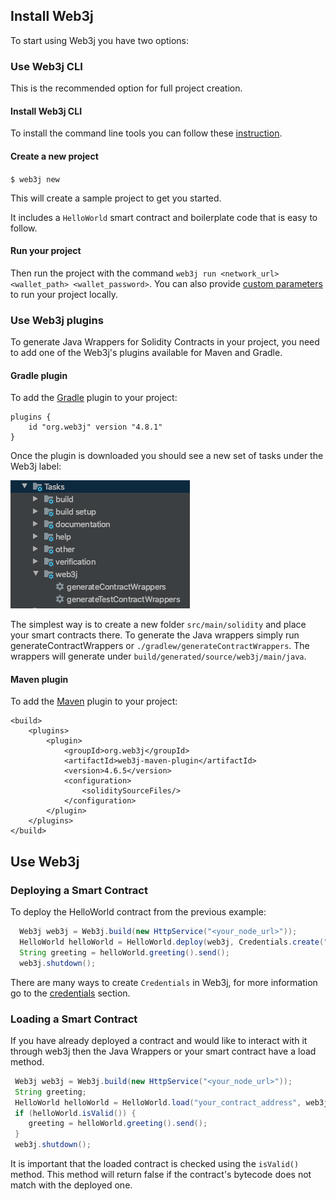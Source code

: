 ## Install Web3j

To start using Web3j you have two options:

### Use Web3j CLI

This is the recommended option for full project creation.
    
#### Install Web3j CLI

To install the command line tools you can follow these [instruction](http://docs.web3j.io/latest/command_line_tools/).

#### Create a new project     

`$ web3j new `

This will create a sample project to get you started. 

It includes a `HelloWorld` smart contract and boilerplate code that is easy to follow.

#### Run your project

Then run the project with the command `web3j run <network_url> <wallet_path> <wallet_password>`.
You can also provide [custom parameters](http://docs.web3j.io/latest/command_line_tools/) to run your project locally.

### Use Web3j plugins

To generate Java Wrappers for Solidity Contracts in your project, you need to add one of the Web3j's plugins available for Maven and Gradle.

#### Gradle plugin
    
To add the [Gradle](plugins/web3j_gradle_plugin.md) plugin to your project:

``` 
plugins {
    id "org.web3j" version "4.8.1"
}
``` 

Once the plugin is downloaded you should see a new set of tasks under the Web3j label:

![](./general_media/web3j_plugin.png)

The simplest way is to create a new folder `src/main/solidity` and place your smart contracts there.
To generate the Java wrappers simply run generateContractWrappers or `./gradlew/generateContractWrappers`.
The wrappers will generate under `build/generated/source/web3j/main/java`. 

#### Maven plugin        

To add the [Maven](plugins/web3j_maven_plugin.md) plugin to your project:
    
```
<build>
    <plugins>
        <plugin>
            <groupId>org.web3j</groupId>
            <artifactId>web3j-maven-plugin</artifactId>
            <version>4.6.5</version>
            <configuration>
                <soliditySourceFiles/>
            </configuration>
        </plugin>
    </plugins>
</build>
```
  
## Use Web3j

### Deploying a Smart Contract

To deploy the HelloWorld contract from the previous example:

```java
  Web3j web3j = Web3j.build(new HttpService("<your_node_url>"));
  HelloWorld helloWorld = HelloWorld.deploy(web3j, Credentials.create("your_private_key"), new DefaultGasProvider(), "Hello Blockchain World").send();
  String greeting = helloWorld.greeting().send();
  web3j.shutdown();
```

There are many ways to create `Credentials` in Web3j, for more information go to the [credentials](./transactions/credentials.md) section.

### Loading a Smart Contract 

If you have already deployed a contract and would like to interact with it through web3j then the Java Wrappers or your smart contract have a load method.

```java
 Web3j web3j = Web3j.build(new HttpService("<your_node_url>"));
 String greeting;
 HelloWorld helloWorld = HelloWorld.load("your_contract_address", web3j, Credentials.create("your_private_key"), new DefaultGasProvider());
 if (helloWorld.isValid()) {
    greeting = helloWorld.greeting().send();
 }
 web3j.shutdown();
```
It is important that the loaded contract is checked using the `isValid()` method. This method will return false if the contract's bytecode does not match with the deployed one.
    
